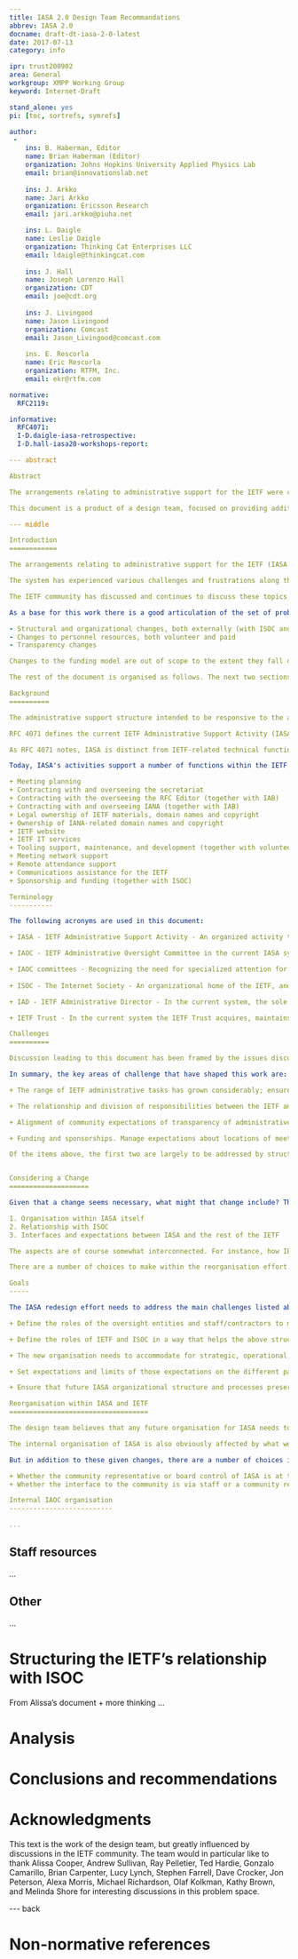 ```yaml
---
title: IASA 2.0 Design Team Recommandations
abbrev: IASA 2.0
docname: draft-dt-iasa-2-0-latest
date: 2017-07-13
category: info

ipr: trust200902
area: General
workgroup: XMPP Working Group
keyword: Internet-Draft

stand_alone: yes
pi: [toc, sortrefs, symrefs]

author:
 -
    ins: B. Haberman, Editor
    name: Brian Haberman (Editor)
    organization: Johns Hopkins University Applied Physics Lab
    email: brian@innovationslab.net
    
    ins: J. Arkko
    name: Jari Arkko
    organization: Ericsson Research
    email: jari.arkko@piuha.net

    ins: L. Daigle
    name: Leslie Daigle
    organization: Thinking Cat Enterprises LLC
    email: ldaigle@thinkingcat.com
    
    ins: J. Hall
    name: Joseph Lorenzo Hall
    organization: CDT
    email: joe@cdt.org
    
    ins: J. Livingood
    name: Jason Livingood
    organization: Comcast
    email: Jason_Livingood@comcast.com
    
    ins. E. Rescorla
    name: Eric Rescorla
    organization: RTFM, Inc.
    email: ekr@rtfm.com

normative:
  RFC2119:

informative:
  RFC4071:
  I-D.daigle-iasa-retrospective:
  I-D.hall-iasa20-workshops-report:

--- abstract

Abstract

The arrangements relating to administrative support for the IETF were created more than ten years ago. There's been considerable change in the tasks and our own expectations since then. The IETF community has discussed these changes and the problems they cause. The community has some sense of the properties they expect from future arrangements, including structural and organizational changes, changes to volunteer and staff personnel resources, and transparency changes.

This document is a product of a design team, focused on providing additional information to the community about solution options, as well as supporting analysis of the implications of those options. To be clear, the community is in charge of adopting any recommendations or making any decisions.

--- middle

Introduction
============

The arrangements relating to administrative support for the IETF (IASA [](#RFC4071)) were created more than ten years ago, when the IETF initially took charge of its own administration. The arrangements have reasonably served the IETF, but there's been considerable change in the necessary tasks, in the world around us, and our own expectations since the creation of the IASA. What administrative arrangements best support the IETF in the next ten years?

The system has experienced various challenges and frustrations along the way, for instance around meeting arrangements. There are also some bigger questions about how the organisations are structured, for instance about the division of responsibilities between IETF and ISOC.

The IETF community has discussed and continues to discuss these topics, most recently in the “IASA20” mailing list and BOF at IETF98. Alissa Cooper, the Chair of the IETF, asked a small design team to start evaluating potential options going forward. The purpose of the design team is to provide material that informs the community discussion, both in terms of providing a bit more worked through solution ideas, as well as supporting analysis of the implications of those options. This information, along with all other input provided in the discussion, hopefully helps the community and IETF leadership decide what next steps to take. To be clear, the community is in charge of adopting any recommendations or making any decisions. This draft, the output of the design team’s considerations, has no particular official standing.

As a base for this work there is a good articulation of the set of problems we are facing in {{I-D.hall-iasa20-workshops-report}} and {{I-D.daigle-iasa-retrospective}}. The community discussion seems have indicated also some of the outcome properties that are expected. The scope of the solutions explored included:

- Structural and organizational changes, both externally (with ISOC and contractors) and internally (within the IAOC and subcommittees)
- Changes to personnel resources, both volunteer and paid
- Transparency changes

Changes to the funding model are out of scope to the extent they fall outside the categories above.

The rest of the document is organised as follows. The next two sections describe the background and summarise the challenges noted in the community discussion. The two sections after that explain what categories of changes were considered, and describe the primary options for structural changes. The following section discusses other changes, followed by two sections on analysis of the different options along with a recommendation.

Background
==========

The administrative support structure intended to be responsive to the administrative needs of the IETF technical community.

RFC 4071 defines the current IETF Administrative Support Activity (IASA). It is an activity housed within the Internet Society (ISOC), as is the rest of the IETF.  RFC 4071 defines the roles and responsibilities of the IETF Administrative Oversight Committee (IAOC), the IETF Administrative Director (IAD), and ISOC in the fiscal and administrative support of the IETF standards process.  It also defines the membership and selection rules for the IAOC.

As RFC 4071 notes, IASA is distinct from IETF-related technical functions, such as the RFC Editor, the IANA, and the IETF standards process itself.  The IASA has no influence on the technical decisions of the IETF or on the technical contents of IETF work. 

Today, IASA's activities support a number of functions within the IETF system:

+ Meeting planning
+ Contracting with and overseeing the secretariat
+ Contracting with the overseeing the RFC Editor (together with IAB)
+ Contracting with and overseeing IANA (together with IAB)
+ Legal ownership of IETF materials, domain names and copyright
+ Ownership of IANA-related domain names and copyright
+ IETF website
+ IETF IT services
+ Tooling support, maintenance, and development (together with volunteers)
+ Meeting network support
+ Remote attendance support
+ Communications assistance for the IETF
+ Sponsorship and funding (together with ISOC)

Terminology
-----------

The following acronyms are used in this document:

+ IASA - IETF Administrative Support Activity - An organized activity that provides administrative support for the IETF, the IAB and the IESG.

+ IAOC - IETF Administrative Oversight Committee in the current IASA system - A largely IETF-selected committee that oversees and directs IASA.  Accountable to the IETF community.

+ IAOC committees - Recognizing the need for specialized attention for different branches of work requiring IAOC oversight, the IAOC expanded its support by creating committees. Currently, the committees do the heavy lifting on background work, while the IAOC is the one responsible for final decisions.
      
+ ISOC - The Internet Society - An organizational home of the IETF, and one that in the current IASA system assists the IETF with legal, administrative, and funding tasks.

+ IAD - IETF Administrative Director - In the current system, the sole staff member responsible for carrying out the work of the IASA.  An ISOC employee.

+ IETF Trust - In the current system the IETF Trust acquires, maintains, and licenses intellectual and other property used in connection with the administration of the IETF.  Same composition as IAOC.

Challenges
==========

Discussion leading to this document has been framed by the issues discussed on IETF mailing lists and documented elsewhere  {{draft-daigle-iasa-retrospective}}, {{draft-hall-iasa20-workshops-report), {{draft-arkko-ietf-iasa-thoughts}}.  The reader is referred to those documents and ongoing discussion on the IASA20@ietf.org mailing list for fuller details on the range of challenges facing the IETF in its handling of administrative matters.

In summary, the key areas of challenge that have shaped this work are:

+ The range of IETF administrative tasks has grown considerably; ensure we have the right structure, community involvement and level of staffing to address them effectively and efficiently.

+ The relationship and division of responsibilities between the IETF and ISOC, as both organizations have grown considerably in the last decade.

+ Alignment of community expectations of transparency of administrative actions and delivery from the administration.

+ Funding and sponsorships. Manage expectations about locations of meetings (broadening of IETF engagement, sponsor preferences), balanced against operational practicalities.  Ensure that we continue to not be influenced by funding entities on the technical work of the IETF.

Of the items above, the first two are largely to be addressed by structural updates, while the last two groups are more about discussing tradeoffs and updating documented expectations.


Considering a Change
====================

Given that a change seems necessary, what might that change include? There seems three broad categories of IETF organisation that are going to be affected:

1. Organisation within IASA itself
2. Relationship with ISOC
3. Interfaces and expectations between IASA and the rest of the IETF

The aspects are of course somewhat interconnected. For instance, how IETF defines its relationship to ISOC will have some implications for the internal organisation within IASA. A more independent, free-standing organisatorial model for IETF would imply new functions at IASA.

There are a number of choices to make within the reorganisation effort. In particular, IETF's relationship to ISOC could be arranged in a fundamentally similar manner than it is today, but improved, e.g., to make clear who is expected to control a particular part of the operation. But the relationship could also be arranged in a different way, for instance, as a subsidiary of ISOC or as a more free-standing, own organisatorial unit.

Goals
-----

The IASA redesign effort needs to address the main challenges listed above. More specifically, a chosen new organisatorial structure needs to do at least the following:

+ Define the roles of the oversight entities and staff/contractors to match the grown size of the tasks. Ensure that we have a structure that can adapt to future growth and other changes.

+ Define the roles of IETF and ISOC in a way that helps the above structure be as clear as possible, in terms of who does what, how are things accounted, and who is in charge of adjustments and control (e.g., staff resources). Propose a starting point for the financial arrangements between IETF and ISOC, either as they are now or changed in some fashion. It shall also be clear to people outside the IETF and ISOC organisation (e.g., sponsors) what the arrangements are and what their contributions affect and do not affect.

+ The new organisation needs to accommodate for strategic, operational, and execution of administrative tasks, and take into account the limited availability of IETF volunteers for performing administrative tasks. The new design needs to ensure that overload in, e.g., operational decisions does not affect the ability to drive strategic changes.

+ Set expectations and limits of those expectations on the different parts of the system. This includes, but is not limited to community expectations of transparency.

+ Ensure that future IASA organizational structure and processes preserves and protects the IETF’s unique culture of individual contribution, clear separation of financial support from technical work, as well as rough consensus and running code.

Reorganisation within IASA and IETF
===================================

The design team believes that any future organisation for IASA needs to put all resources for the the IETF in a clearer and more direct control of the IETF. In addition, the staff resources need to increased or reirganised from one director to a few more specialised roles. And the role of the community members serving in IASA needs to kept at a level for which can actually expect volunteers for.

The internal organisation of IASA is also obviously affected by what we decide to do with the relationship to ISOC. A bigger, more independent role for the IETF would require IASA boards to be designed for that.

But in addition to these given changes, there are a number of choices in division of responsibilities and the structure of the organisation. The key decision points are:

+ Whether the community representative or board control of IASA is at the level of individual administrative decisions (as it is today) or at a more traditional board control, i.e., stategic direction, budgets, and key personnel choices.
+ Whether the interface to the community is via staff or a community representative or board function.

Internal IAOC organisation
--------------------------

...
```


Staff resources
---------------

...

Other
-----
…

Structuring the IETF’s relationship with ISOC
=============================================

From Alissa’s document + more thinking ...

Analysis
========

Conclusions and recommendations
===============================

Acknowledgments
===============

This text is the work of the design team, but greatly influenced by discussions in the IETF community. The team would in particular like to thank Alissa Cooper, Andrew Sullivan, Ray Pelletier, Ted Hardie, Gonzalo Camarillo, Brian Carpenter, Lucy Lynch, Stephen Farrell, Dave Crocker, Jon Peterson, Alexa Morris, Michael Richardson, Olaf Kolkman, Kathy Brown, and Melinda Shore for interesting discussions in this problem space.

--- back

Non-normative references
========================

